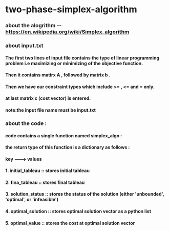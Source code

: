 # two-phase-simplex-algorithm

### about the alogrithm -- https://en.wikipedia.org/wiki/Simplex_algorithm

### about input.txt
#### The first two lines of input file contains the type of linear programming problem i.e maximizing or minimizing of the objective function.

#### Then it contains matirx A , followed by matrix b .

#### Then we have our constraint types which include >= , <= and = only.

#### at last matrix c (cost vector) is entered.


#### note:the input file name must be input.txt 

### about the code :

#### code contains a single function named simplex_algo : 

#### the return type of this function is a dictionary as follows :

####        key           --->         values
#### 1. initial_tableau  ::           stores initial tableau
#### 2. fina_tableau  ::                stores final tableau
#### 3. solution_status  ::             stores the status of the solution (either 'unbounded', 'optimal', or 'infeasible')
#### 4. optimal_solution  ::            stores optimal solution vector as a python list
#### 5. optimal_value  ::               stores the cost at optimal solution vector





 



 


